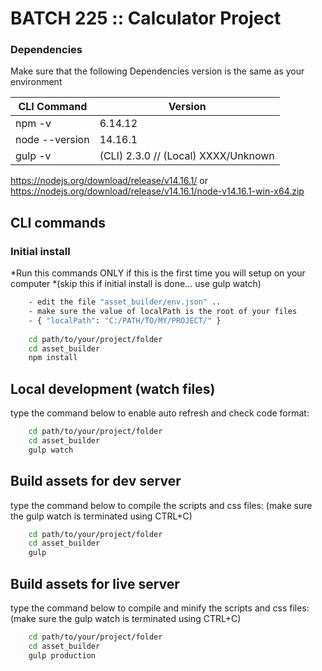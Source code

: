 # BATCH 225 :: Calculator Project #

### Dependencies ###
Make sure that the following Dependencies version is the same as your environment

| CLI  Command | Version |
| ------ | ------ |
| npm -v | 6.14.12 |
| node --version | 14.16.1 |
| gulp -v | (CLI) 2.3.0 // (Local) XXXX/Unknown |

https://nodejs.org/download/release/v14.16.1/
or
https://nodejs.org/download/release/v14.16.1/node-v14.16.1-win-x64.zip

## CLI commands ##

### Initial install ###
*Run this commands ONLY if this is the first time you will setup on your computer 
*(skip this if initial install is done... use gulp watch)
```sh
    - edit the file "asset_builder/env.json" .. 
    - make sure the value of localPath is the root of your files
    - { "localPath": "C:/PATH/TO/MY/PROJECT/" }
    
    cd path/to/your/project/folder
    cd asset_builder
    npm install
```
## Local development (watch files) ##
type the command below to enable auto refresh and check code format:
```sh
    cd path/to/your/project/folder
    cd asset_builder
    gulp watch
```

## Build assets for dev server ##
type the command below to compile the scripts and css files: (make sure the gulp watch is terminated using CTRL+C)
```sh
    cd path/to/your/project/folder
    cd asset_builder
    gulp
```
## Build assets for live server ##
type the command below to compile and minify the scripts and css files: (make sure the gulp watch is terminated using CTRL+C)
```sh
    cd path/to/your/project/folder
    cd asset_builder
    gulp production
```